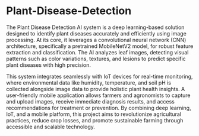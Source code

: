 # Plant-Disease-Detection
The Plant Disease Detection AI system is a deep learning-based solution designed to identify plant diseases accurately and efficiently using image processing. At its core, it leverages a convolutional neural network (CNN) architecture, specifically a pretrained MobileNetV2 model, for robust feature extraction and classification. The AI analyzes leaf images, detecting visual patterns such as color variations, textures, and lesions to predict specific plant diseases with high precision.

This system integrates seamlessly with IoT devices for real-time monitoring, where environmental data like humidity, temperature, and soil pH is collected alongside image data to provide holistic plant health insights. A user-friendly mobile application allows farmers and agronomists to capture and upload images, receive immediate diagnosis results, and access recommendations for treatment or prevention. By combining deep learning, IoT, and a mobile platform, this project aims to revolutionize agricultural practices, reduce crop losses, and promote sustainable farming through accessible and scalable technology.
